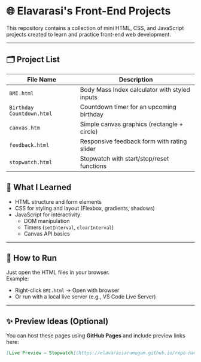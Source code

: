 # 🌐 Elavarasi's Front-End Projects

This repository contains a collection of mini HTML, CSS, and JavaScript projects created to learn and practice front-end web development.

---

## 🗂️ Project List

| File Name               | Description                            |
|------------------------|----------------------------------------|
| `BMI.html`             | Body Mass Index calculator with styled inputs |
| `Birthday Countdown.html` | Countdown timer for an upcoming birthday     |
| `canvas.htm`           | Simple canvas graphics (rectangle + circle) |
| `feedback.html`        | Responsive feedback form with rating slider |
| `stopwatch.html`       | Stopwatch with start/stop/reset functions |



## 🧠 What I Learned

- HTML structure and form elements
- CSS for styling and layout (Flexbox, gradients, shadows)
- JavaScript for interactivity:
  - DOM manipulation
  - Timers (`setInterval`, `clearInterval`)
  - Canvas API basics

---

## 🚀 How to Run

Just open the HTML files in your browser.  
Example:  
- Right-click `BMI.html` → Open with browser  
- Or run with a local live server (e.g., VS Code Live Server)

---

## ✨ Preview Ideas (Optional)

You can host these pages using **GitHub Pages** and include preview links here:
```markdown
[Live Preview – Stopwatch](https://elavarasiarumugam.github.io/repo-name/stopwatch.html)
